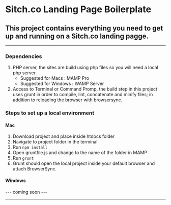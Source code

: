 # Sitch.co Landing Page Boilerplate

## This project contains everything you need to get up and running on a Sitch.co landing pagge.

---------------------------------------

### Dependencies

1. PHP server, the sites are build using php files so you will need a local php server. 
    - Suggested for Macs : MAMP Pro
    - Suggested for Windows : WAMP Server
2. Access to Terminal or Command Promp, the build step in this project uses grunt in order to compile, lint, concatenate and minify files; in addition to reloading the browser with browsersync.

### Steps to set up a local environment

#### Mac
1. Download project and place inside htdocs folder
2. Navigate to project folder in the terminal
3. Run `npm install`
4. Open gruntfile.js and change <project name> to the name of the folder in MAMP
5. Run `grunt`
6. Grunt should open the local project inside your default browser and attach BrowserSync.

#### Windows
--- coming soon ---

---------------------------------------

